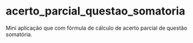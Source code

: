 # acerto_parcial_questao_somatoria
Mini aplicação que com fórmula de cálculo de acerto parcial de questão somatória.
